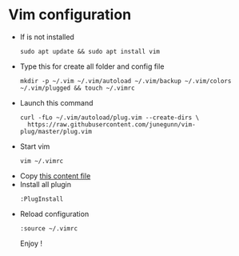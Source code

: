 # Vim configuration
- If is not installed
  ```
  sudo apt update && sudo apt install vim
  ```
- Type this for create all folder and config file
  ```
  mkdir -p ~/.vim ~/.vim/autoload ~/.vim/backup ~/.vim/colors ~/.vim/plugged && touch ~/.vimrc
  ```
- Launch this command
  ```
  curl -fLo ~/.vim/autoload/plug.vim --create-dirs \
    https://raw.githubusercontent.com/junegunn/vim-plug/master/plug.vim
  ```
- Start vim
  ```
  vim ~/.vimrc
  ```
- Copy [this content file](https://github.com/RmTrnsc/.dotfiles/blob/main/vim/.vimrc)
- Install all plugin
  ```
  :PlugInstall
  ```
- Reload configuration
  ```
  :source ~/.vimrc
  ```
  Enjoy !
